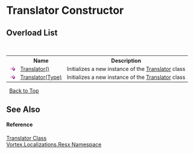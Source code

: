 # Translator Constructor 
 


## Overload List
&nbsp;<table><tr><th></th><th>Name</th><th>Description</th></tr><tr><td>![Public method](media/pubmethod.gif "Public method")</td><td><a href="M_Vortex_Localizations_Resx_Translator__ctor.md">Translator()</a></td><td>
Initializes a new instance of the <a href="T_Vortex_Localizations_Resx_Translator.md">Translator</a> class</td></tr><tr><td>![Public method](media/pubmethod.gif "Public method")</td><td><a href="M_Vortex_Localizations_Resx_Translator__ctor_1.md">Translator(Type)</a></td><td>
Initializes a new instance of the <a href="T_Vortex_Localizations_Resx_Translator.md">Translator</a> class</td></tr></table>&nbsp;
<a href="#translator-constructor">Back to Top</a>

## See Also


#### Reference
<a href="T_Vortex_Localizations_Resx_Translator.md">Translator Class</a><br /><a href="N_Vortex_Localizations_Resx.md">Vortex.Localizations.Resx Namespace</a><br />